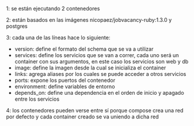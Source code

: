1: se están ejecutando 2 contenedores

2: están basados en las imágenes nicopaez/jobvacancy-ruby:1.3.0 y postgres

3: cada una de las líneas hace lo siguiente:

* version: define el formato del schema que se va a utilizar
* services: define los servicios que se van a correr, cada uno será un container con sus argumentos, en este caso los servicios son web y db
* image: define la imagen desde la cual se inicializa el container
* links: agrega aliases por los cuales se puede acceder a otros servicios
* ports: expone los puertos del contenedor
* environment: define variables de entorno
* depends_on: define una dependencia en el orden de inicio y apagado entre los servicios

4: los contenedores pueden verse entre sí porque compose crea una red por defecto y cada container creado se va uniendo a dicha red
